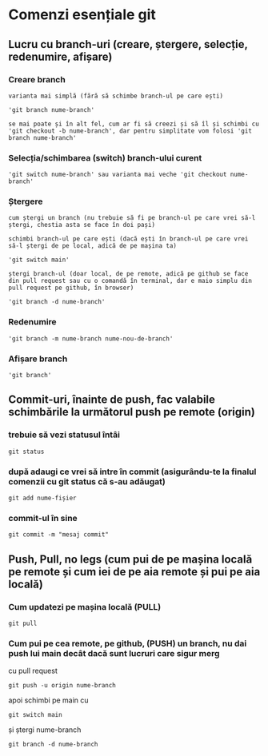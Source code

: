 # Comenzi esențiale git

## Lucru cu branch-uri (creare, ștergere, selecție, redenumire, afișare)

### Creare branch 

    varianta mai simplă (fără să schimbe branch-ul pe care ești)
    
    'git branch nume-branch'

    se mai poate și în alt fel, cum ar fi să creezi și să îl și schimbi cu 'git checkout -b nume-branch', dar pentru simplitate vom folosi 'git branch nume-branch'

### Selecția/schimbarea (switch) branch-ului curent

    'git switch nume-branch' sau varianta mai veche 'git checkout nume-branch'

### Ștergere

    cum ștergi un branch (nu trebuie să fi pe branch-ul pe care vrei să-l ștergi, chestia asta se face în doi pași)
    
    schimbi branch-ul pe care ești (dacă ești în branch-ul pe care vrei să-l ștergi de pe local, adică de pe mașina ta)

    'git switch main' 

    ștergi branch-ul (doar local, de pe remote, adică pe github se face din pull request sau cu o comandă în terminal, dar e maio simplu din pull request pe github, în browser)

    'git branch -d nume-branch'

### Redenumire

    'git branch -m nume-branch nume-nou-de-branch'

### Afișare branch

    'git branch'


## Commit-uri, înainte de push, fac valabile schimbările la următorul push pe remote (origin)

### trebuie să vezi statusul întâi

    git status

### după adaugi ce vrei să intre în commit (asigurându-te la finalul comenzii cu git status că s-au adăugat)

    git add nume-fișier

### commit-ul în sine

    git commit -m "mesaj commit"


## Push, Pull, no legs (cum pui de pe mașina locală pe remote și cum iei de pe aia remote și pui pe aia locală)

### Cum updatezi pe mașina locală (PULL)

    git pull

### Cum pui pe cea remote, pe github, (PUSH) un branch, nu dai push lui main decât dacă sunt lucruri care sigur merg

cu pull request

    git push -u origin nume-branch

apoi schimbi pe main cu 

    git switch main

și ștergi nume-branch

    git branch -d nume-branch

